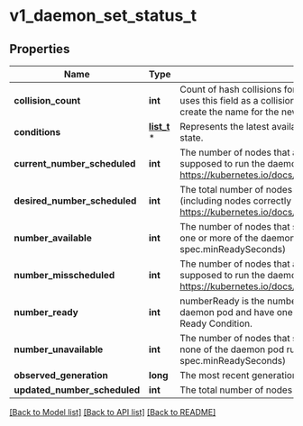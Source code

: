 # v1_daemon_set_status_t

## Properties
Name | Type | Description | Notes
------------ | ------------- | ------------- | -------------
**collision_count** | **int** | Count of hash collisions for the DaemonSet. The DaemonSet controller uses this field as a collision avoidance mechanism when it needs to create the name for the newest ControllerRevision. | [optional] 
**conditions** | [**list_t**](v1_daemon_set_condition.md) \* | Represents the latest available observations of a DaemonSet&#39;s current state. | [optional] 
**current_number_scheduled** | **int** | The number of nodes that are running at least 1 daemon pod and are supposed to run the daemon pod. More info: https://kubernetes.io/docs/concepts/workloads/controllers/daemonset/ | 
**desired_number_scheduled** | **int** | The total number of nodes that should be running the daemon pod (including nodes correctly running the daemon pod). More info: https://kubernetes.io/docs/concepts/workloads/controllers/daemonset/ | 
**number_available** | **int** | The number of nodes that should be running the daemon pod and have one or more of the daemon pod running and available (ready for at least spec.minReadySeconds) | [optional] 
**number_misscheduled** | **int** | The number of nodes that are running the daemon pod, but are not supposed to run the daemon pod. More info: https://kubernetes.io/docs/concepts/workloads/controllers/daemonset/ | 
**number_ready** | **int** | numberReady is the number of nodes that should be running the daemon pod and have one or more of the daemon pod running with a Ready Condition. | 
**number_unavailable** | **int** | The number of nodes that should be running the daemon pod and have none of the daemon pod running and available (ready for at least spec.minReadySeconds) | [optional] 
**observed_generation** | **long** | The most recent generation observed by the daemon set controller. | [optional] 
**updated_number_scheduled** | **int** | The total number of nodes that are running updated daemon pod | [optional] 

[[Back to Model list]](../README.md#documentation-for-models) [[Back to API list]](../README.md#documentation-for-api-endpoints) [[Back to README]](../README.md)


